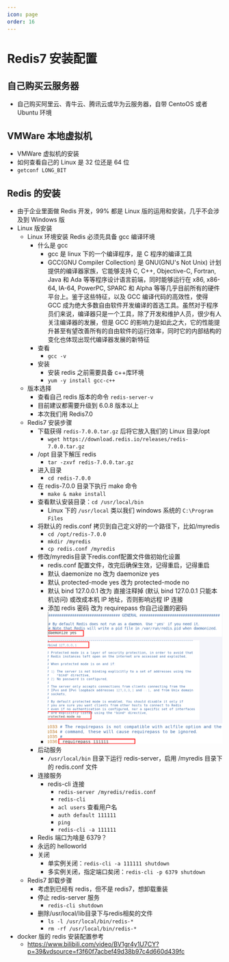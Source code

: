 ```yaml
---
icon: page
order: 16
---
```

# Redis7 安装配置

## 自己购买云服务器

- 自己购买阿里云、青牛云、腾讯云或华为云服务器，自带 CentoOS 或者 Ubuntu 环境

## VMWare 本地虚拟机

- VMWare 虚拟机的安装
- 如何查看自己的 Linux 是 32 位还是 64 位
- `getconf LONG_BIT`

## Redis 的安装

- 由于企业里面做 Redis 开发，99% 都是 Linux 版的运用和安装，几乎不会涉及到 Windows 版
- Linux 版安装
  - Linux 环境安装 Redis 必须先具备 gcc 编译环境
    - 什么是 gcc
      - gcc 是 linux 下的一个编译程序，是 C 程序的编译工具
      - GCC(GNU Compiler Collection) 是 GNU(GNU's Not Unix) 计划提供的编译器家族，它能够支持 C, C++, Objective-C, Fortran, Java 和 Ada 等等程序设计语言前端，同时能够运行在 x86, x86-64, IA-64, PowerPC, SPARC 和 Alpha 等等几乎目前所有的硬件平台上。鉴于这些特征，以及 GCC 编译代码的高效性，使得 GCC 成为绝大多数自由软件开发编译的首选工具。虽然对于程序员们来说，编译器只是一个工具，除了开发和维护人员，很少有人关注编译器的发展，但是 GCC 的影响力是如此之大，它的性能提升甚至有望改善所有的自由软件的运行效率，同时它的内部结构的变化也体现出现代编译器发展的新特征
    - 查看
      - `gcc -v`
    - 安装
      - 安装 redis 之前需要具备 c++库环境
      - `yum -y install gcc-c++`
  - 版本选择
    - 查看自己 redis 版本的命令 `redis-server-v`
    - 目前建议都需要升级到 6.0.8 版本以上
    - 本次我们用 Redis7.0
  - Redis7 安装步骤
    - 下载获得 `redis-7.0.0.tar.gz` 后将它放入我们的 Linux 目录/opt
      - `wget https://download.redis.io/releases/redis-7.0.0.tar.gz`
    - /opt 目录下解压 redis
      - `tar -zxvf redis-7.0.0.tar.gz`
    - 进入目录
      - `cd redis-7.0.0`
    - 在 redis-7.0.0 目录下执行 make 命令
      - `make & make install`
    - 查看默认安装目录：`cd /usr/local/bin`
      - Linux 下的 `/usr/local` 类以我们 windows 系统的 `C:\Program Files`
    - 将默认的 redis.conf 拷贝到自己定义好的一个路径下，比如/myredis
      - `cd /opt/redis-7.0.0`
      - `mkdir /myredis`
      - `cp redis.conf /myredis`
    - 修改/myredis目录下redis.conf配置文件做初始化设置
      - redis.conf 配置文件，改完后确保生效，记得重启，记得重启
      - 默认 daemonize no 改为 daemonize yes
      - 默认 protected-mode yes 改为 protected-mode no
      - 默认 bind 127.0.0.1 改为 直接注释掉 (默认 bind 127.0.0.1 只能本机访问) 或改成本机 IP 地址，否则影响远程 IP 连接
      - 添加 redis 密码 改为 requirepass 你自己设置的密码
      - ![image-20230421232628240](./assets/image-20230421232628240.png)
    - 后动服务
      - `/usr/local/bin` 目录下运行 redis-server，启用 /myredis 目录下的 redis.conf 文件
    - 连接服务
      - redis-cli 连接
        - `redis-server /myredis/redis.conf`
        - `redis-cli`
        - `acl users` 查看用户名
        - `auth default 111111`
        - `ping`
        - `redis-cli -a 111111`
    - Redis 端口为啥是 6379？
    - 永远的 helloworld
    - 关闭
      - 单实例关闭：`redis-cli -a 111111 shutdown`
      - 多实例关闭，指定端口矣闭：`redis-cli -p 6379 shutdown`
  - Redis7 卸载步骤
    - 考虑到已经有 redis，但不是 redis7，想卸载重装
    - 停止 redis-server 服务
      - `redis-cli shutdown`
    - 删除/usr/local/Iib目录下与redis相矣的文件
      - `ls -l /usr/local/bin/redis-*`
      - `rm -rf /usr/local/bin/redis-*`
- docker 版的 redis 安装配置参考
  - https://www.bilibili.com/video/BV1gr4y1U7CY?p=39&vdsource=f3f60f7acbef49d38b97c4d660d439fc













